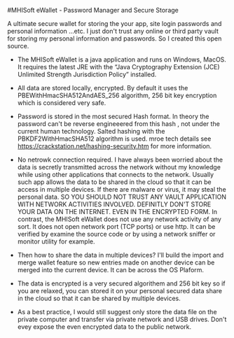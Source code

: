#MHISoft eWallet - Password Manager and Secure Storage

A ultimate secure wallet for storing the your app, site login passwords and  personal information …etc. 
I just don't trust any online or third party vault for storing my personal information and passwords.  So I created this open source.

* The MHISoft eWallet is a java application and runs on Windows, MacOS. It requires the  latest JRE with the  “Java Cryptography Extension (JCE) Unlimited Strength Jurisdiction Policy”  installed. 

* All data are stored locally, encrypted. By default it uses the PBEWithHmacSHA512AndAES_256 algorithm, 256 bit key encryption which is considered very safe. 
 

* Password is stored in the most secured Hash format. In theory the password can't be reverse engineeered from this hash , not under the current human technology. Salted hashing with the  PBKDF2WithHmacSHA512 algorithm is used.   mroe tech details see  https://crackstation.net/hashing-security.htm for more information.


* No netrowk connection required. 
 I have always been worried about the data is secretly transmitted across the network without my knowledge while using other applications that connects to the network.  Usually such app allows the data to be shared in the cloud so that it can be access in  multiple devices.  If there are malware or virus, it may steal the personal data. SO YOU SHOULD NOT TRUST ANY VAULT APPLICATION WITH NETWORK ACTIVITIES INVOLVED. DEFINITLY DON'T STORE YOUR DATA ON THE INTERNET. EVEN IN THE ENCRYPTED FORM.  In contrast, the MHISoft eWallet does not use any network activity of any sort. It does not open network port (TCP ports) or use http.  It can be verified by examine the source code or  by using a network sniffer or monitor utility for example. 
 

* Then how to share the data in multiple devices? I'll build the import and merge wallet feature so new entries made on another device can be merged into the current device. It can be across the OS Plaform.  

* The data is encrypted is a very secured algorithem and  256 bit key so if you are relaxed, you can stored it on your personal secured data share in the cloud so that it can be shared by multiple devices. 

* As a best practice, I would still suggest only store the data file on the private computer and transfer via private network and USB drives. Don't evey expose the even encrypted data to the public network. 
